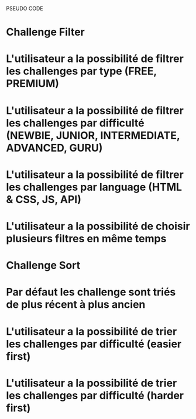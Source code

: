 PSEUDO CODE

# Challenge Filter
# L'utilisateur a la possibilité de filtrer les challenges par type (FREE, PREMIUM)
# L'utilisateur a la possibilité de filtrer les challenges par difficulté (NEWBIE, JUNIOR, INTERMEDIATE, ADVANCED, GURU)
# L'utilisateur a la possibilité de filtrer les challenges par language (HTML & CSS, JS, API)

# L'utilisateur a la possibilité de choisir plusieurs filtres en même temps

# Challenge Sort
# Par défaut les challenge sont triés de plus récent à plus ancien
# L'utilisateur a la possibilité de trier les challenges par difficulté (easier first)
# L'utilisateur a la possibilité de trier les challenges par difficulté (harder first)
